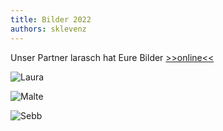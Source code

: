 ```yaml
---
title: Bilder 2022
authors: sklevenz
---
```


Unser Partner larasch hat Eure Bilder [>>online<<](https://events.larasch.de/heidelbergman/fotos)

![Laura](https://larasch.de/images/eventFiles/heidelbergman-2022/dsc3199-73330461.jpg)

<!--truncate-->

![Malte](https://larasch.de/images/eventFiles/heidelbergman-2022/dsc3112-73271882.jpg)

![Sebb](https://larasch.de/images/eventFiles/heidelbergman-2022/dsc3134-73303269.jpg)
